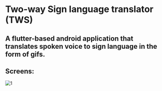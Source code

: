 # Two-way Sign language translator (TWS)

## A flutter-based android application that translates spoken voice to sign language in the form of gifs.

## Screens:

![1](https://user-images.githubusercontent.com/97244341/218290798-8e339a5e-43f7-44f7-a310-69985ce26475.png)
